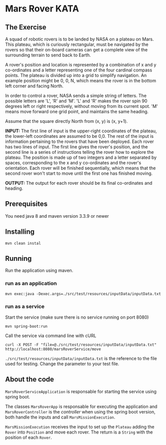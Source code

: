 # Mars Rover KATA

## The Exercise
A squad of robotic rovers is to be landed by NASA on a plateau on Mars. This plateau, which is curiously rectangular, must be navigated by the rovers so that their on-board cameras can get a
complete view of the surrounding terrain to send back to Earth.

A rover's position and location is represented by a combination of x and y co-ordinates and a letter representing one of the four cardinal compass points. The plateau is divided up into a grid to simplify navigation. An example position might be 0, 0, N, which means the rover is in the bottom left corner and facing North.

In order to control a rover, NASA sends a simple string of letters. The possible letters are 'L', 'R' and 'M'. 'L' and 'R' makes the rover spin 90 degrees left or right respectively, without moving from its current spot. 'M' means move forward one grid point, and maintains the same heading.

Assume that the square directly North from (x, y) is (x, y+1).

**INPUT:** The first line of input is the upper-right coordinates of the plateau, the lower-left coordinates are assumed to be 0,0. The rest of the input is information pertaining to the rovers that have been deployed. Each rover has two lines of input. The first line gives the rover's position, and the second line is a series of instructions telling the rover how to explore the plateau. The position is made up of two integers and a letter separated by spaces, corresponding to the x and y co-ordinates and the rover's orientation. Each rover will be finished sequentially, which means that the second rover won't start to move until the first one has finished moving.

**OUTPUT:** The output for each rover should be its final co-ordinates and heading.

## Prerequisites
You need java 8 and maven version 3.3.9 or newer

## Installing
```
mvn clean instal
```

## Running
Run the application using maven.

### run as an application
```
mvn exec:java -Dexec.args=./src/test/resources/inputData/inputData.txt
```
### run as a service

Start the service (make sure there is no service running on port 8080)
```
mvn spring-boot:run
```
Call the service via command line with cURL
```
curl -X POST -F "file=@./src/test/resources/inputData/inputData.txt" http://localhost:8080/marsRoverService/move
```
``./src/test/resources/inputData/inputData.txt`` is the reference to the file used for testing. Change the parameter to your test file.

## About the code

`MarsRoverServiceApplication` is responsable for starting the service using spring boot.

The classes `MarsRoverApp` is responsable for executing the application and `MarsRoverController` is the *controller* when using the spring boot version, both handle the inputs and call ``MarsMissionExecution``.

``MarsMissionExecution`` receives the input to set up the ``Plateau`` adding the ``Rover`` into ``Position`` and move each rover. The return is a ``String`` with the position of each ``Rover``.
